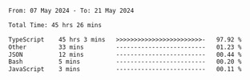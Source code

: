 
<!--START_SECTION:waka-->

```txt
From: 07 May 2024 - To: 21 May 2024

Total Time: 45 hrs 26 mins

TypeScript    45 hrs 3 mins   >>>>>>>>>>>>>>>>>>>>>>>>-   97.92 %
Other         33 mins         -------------------------   01.23 %
JSON          12 mins         -------------------------   00.44 %
Bash          5 mins          -------------------------   00.20 %
JavaScript    3 mins          -------------------------   00.11 %
```

<!--END_SECTION:waka-->

<!--

### Hi there 👋
**Iam-cesar/Iam-cesar** is a ✨ _special_ ✨ repository because its `README.md` (this file) appears on your GitHub profile.

Here are some ideas to get you started:

- 🔭 I’m currently working on ...
- 🌱 I’m currently learning ...
- 👯 I’m looking to collaborate on ...
- 🤔 I’m looking for help with ...
- 💬 Ask me about ...
- 📫 How to reach me: ...
- 😄 Pronouns: ...
- ⚡ Fun fact: ...
-->
